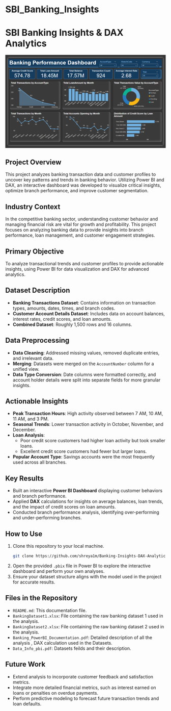 # SBI_Banking_Insights
# SBI Banking Insights & DAX Analytics

![Dashboard Overview](PowerBI_Dashboard.png)

## Project Overview
This project analyzes banking transaction data and customer profiles to uncover key patterns and trends in banking behavior. Utilizing Power BI and DAX, an interactive dashboard was developed to visualize critical insights, optimize branch performance, and improve customer segmentation.

## Industry Context
In the competitive banking sector, understanding customer behavior and managing financial risk are vital for growth and profitability. This project focuses on analyzing banking data to provide insights into branch performance, loan management, and customer engagement strategies.

## Primary Objective
To analyze transactional trends and customer profiles to provide actionable insights, using Power BI for data visualization and DAX for advanced analytics.

## Dataset Description
- **Banking Transactions Dataset**: Contains information on transaction types, amounts, dates, times, and branch codes.
- **Customer Account Details Dataset**: Includes data on account balances, interest rates, credit scores, and loan amounts.
- **Combined Dataset**: Roughly 1,500 rows and 16 columns.

## Data Preprocessing
- **Data Cleaning**: Addressed missing values, removed duplicate entries, and irrelevant data.
- **Merging**: Datasets were merged on the `AccountNumber` column for a unified view.
- **Data Type Conversion**: Date columns were formatted correctly, and account holder details were split into separate fields for more granular insights.

## Actionable Insights
- **Peak Transaction Hours**: High activity observed between 7 AM, 10 AM, 11 AM, and 3 PM.
- **Seasonal Trends**: Lower transaction activity in October, November, and December.
- **Loan Analysis**:
    - Poor credit score customers had higher loan activity but took smaller loans.
    - Excellent credit score customers had fewer but larger loans.
- **Popular Account Type**: Savings accounts were the most frequently used across all branches.

## Key Results
- Built an interactive **Power BI Dashboard** displaying customer behaviors and branch performance.
- Applied **DAX** calculations for insights on average balances, loan trends, and the impact of credit scores on loan amounts.
- Conducted branch performance analysis, identifying over-performing and under-performing branches.

## How to Use
1. Clone this repository to your local machine.
   ```bash
   git clone https://github.com/shreya1m/Banking-Insights-DAX-Analytics.git
    ```
3. Open the provided `.pbix` file in Power BI to explore the interactive dashboard and perform your own analyses.
4. Ensure your dataset structure aligns with the model used in the project for accurate results.

## Files in the Repository
- `README.md`: This documentation file.
- `BankingDataset1.xlsx`: File containing the raw banking dataset 1 used in the analysis.
- `BankingDataset2.xlsx`: File containing the raw banking dataset 2 used in the analysis.
- `Banking_PowerBI_Documentation.pdf`: Detailed description of all the analysis , DAX calculation used in the Datasets.
- `Data_Info_pbi.pdf`: Datasets feilds and their description.
## Future Work
- Extend analysis to incorporate customer feedback and satisfaction metrics.
- Integrate more detailed financial metrics, such as interest earned on loans or penalties on overdue payments.
- Perform predictive modeling to forecast future transaction trends and loan defaults.
